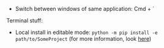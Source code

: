 

- Switch between windows of same application: Cmd + `


Terminal stuff:

- Local install in editable mode: `python -m pip install -e path/to/SomeProject` (for more information, look [here](https://pip.pypa.io/en/stable/topics/local-project-installs/))
